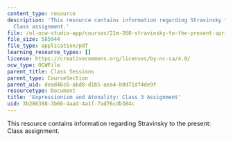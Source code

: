 ```yaml
---
content_type: resource
description: 'This resource contains information regarding Stravinsky to the present:
  Class assignment.'
file: /ol-ocw-studio-app/courses/21m-260-stravinsky-to-the-present-spring-2016/3b2863083b664aad4a1f7ad76cdb384c_MIT21M_260S16_assn03.pdf
file_size: 585944
file_type: application/pdf
learning_resource_types: []
license: https://creativecommons.org/licenses/by-nc-sa/4.0/
ocw_type: OCWFile
parent_title: Class Sessions
parent_type: CourseSection
parent_uid: dead46c6-abd8-d1b5-aea4-b0d71df4de9f
resourcetype: Document
title: 'Expressionism and Atonality: Class 3 Assignment'
uid: 3b286308-3b66-4aad-4a1f-7ad76cdb384c
---
```

This resource contains information regarding Stravinsky to the present: Class assignment.